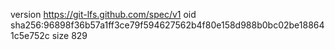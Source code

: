 version https://git-lfs.github.com/spec/v1
oid sha256:96898f36b57a1ff3ce79f594627562b4f80e158d988b0bc02be188641c5e752c
size 829
